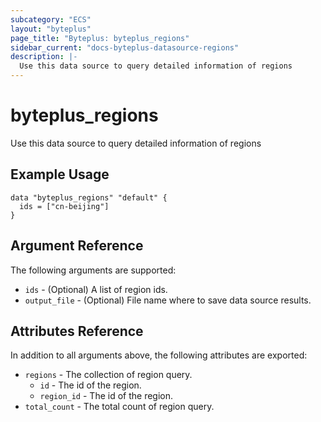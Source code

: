 ```yaml
---
subcategory: "ECS"
layout: "byteplus"
page_title: "Byteplus: byteplus_regions"
sidebar_current: "docs-byteplus-datasource-regions"
description: |-
  Use this data source to query detailed information of regions
---
```

# byteplus_regions
Use this data source to query detailed information of regions
## Example Usage
```hcl
data "byteplus_regions" "default" {
  ids = ["cn-beijing"]
}
```
## Argument Reference
The following arguments are supported:
* `ids` - (Optional) A list of region ids.
* `output_file` - (Optional) File name where to save data source results.

## Attributes Reference
In addition to all arguments above, the following attributes are exported:
* `regions` - The collection of region query.
    * `id` - The id of the region.
    * `region_id` - The id of the region.
* `total_count` - The total count of region query.


